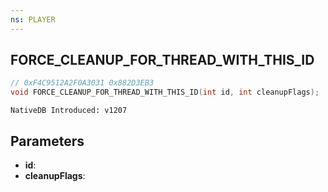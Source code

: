 ```yaml
---
ns: PLAYER
---
```

## FORCE_CLEANUP_FOR_THREAD_WITH_THIS_ID

```c
// 0xF4C9512A2F0A3031 0x882D3EB3
void FORCE_CLEANUP_FOR_THREAD_WITH_THIS_ID(int id, int cleanupFlags);
```

```
NativeDB Introduced: v1207
```

## Parameters
* **id**:
* **cleanupFlags**:
